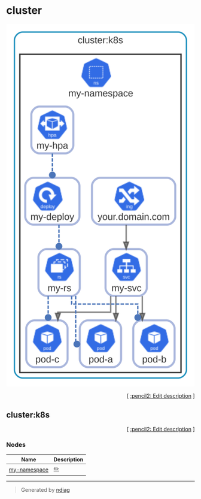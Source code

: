 # cluster

![diagram](layer-cluster.svg)



<p align="right">
  [ <a href="../input/ndiag.descriptions/_layer-cluster.md">:pencil2: Edit description</a> ]
<p>


## cluster:k8s



<p align="right">
  [ <a href="../input/ndiag.descriptions/_cluster-cluster_k8s.md">:pencil2: Edit description</a> ]
<p>


### Nodes

| Name | Description |
| --- | --- |
| [my-namespace](node-my-namespace.md) | <a href="../input/ndiag.descriptions/_node-my-namespace.md">:pencil2:</a> |

---

> Generated by [ndiag](https://github.com/k1LoW/ndiag)
